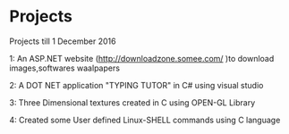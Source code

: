 # Projects
Projects till 1 December 2016

1: An ASP.NET website (http://downloadzone.somee.com/ )to download images,softwares waalpapers

2: A DOT NET application "TYPING TUTOR" in C# using visual studio

3: Three Dimensional textures created in C using OPEN-GL Library

4: Created some User defined Linux-SHELL  commands using C language
